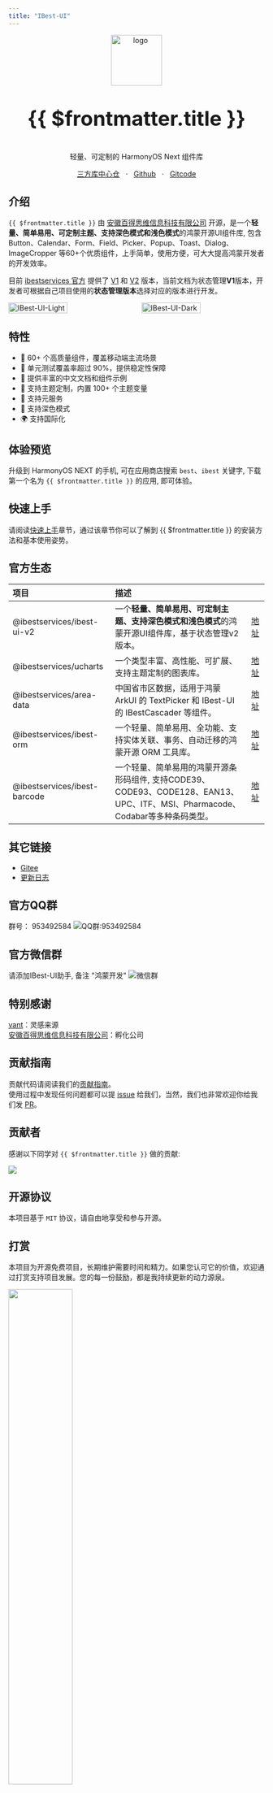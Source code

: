 ```yaml
---
title: "IBest-UI"
---
```


<p align="center">
  <img alt="logo" src="./app_logo.png" width="100">
</p>

<p align="center" style="font-size: 40px;font-weight: bold;">{{ $frontmatter.title }}</p>

<p align="center">轻量、可定制的 HarmonyOS Next 组件库</p>

<p align="center">
    <a href="https://ohpm.openharmony.cn/#/cn/detail/@ibestservices%2Fibest-ui" target="_blank">三方库中心仓</a>
    &nbsp;
    ·
    &nbsp;
    <a href="https://github.com/ibestservices/ibest-ui" target="_blank">Github</a>
    &nbsp;
    ·
    &nbsp;
    <a href="https://gitcode.com/ibestservices/ibest-ui" target="_blank">Gitcode</a>
</p>

## 介绍

`{{ $frontmatter.title }}` 由 <a href="https://www.ibestservices.com/" target="_blank">安徽百得思维信息科技有限公司</a> 开源，是一个**轻量、简单易用、可定制主题、支持深色模式和浅色模式**的鸿蒙开源UI组件库, 包含 Button、Calendar、Form、Field、Picker、Popup、Toast、Dialog、ImageCropper 等60+个优质组件，上手简单，使用方便，可大大提高鸿蒙开发者的开发效率。

目前 <a href="https://www.ibestservices.com/" target="_blank">ibestservices 官方</a> 提供了 <a href="https://ibestui.ibestservices.com/guide/home/" target="_blank">V1</a> 和 <a href="https://ibestui-v2.ibestservices.com/guide/home/" target="_blank">V2</a> 版本，当前文档为状态管理**V1**版本，开发者可根据自己项目使用的**状态管理版本**选择对应的版本进行开发。

<div style="display: flex;justify-content: space-between;">
  <img src="./IBest-UI-Light.png" alt="IBest-UI-Light" style="width: 48%;">
  <img src="./IBest-UI-Dark.png" alt="IBest-UI-Dark" style="width: 48%;">
</div>

## 特性
- 🚀 60+ 个高质量组件，覆盖移动端主流场景
- 💪 单元测试覆盖率超过 90%，提供稳定性保障
- 📖 提供丰富的中文文档和组件示例
- 🍭 支持主题定制，内置 100+ 个主题变量
- 🍭 支持元服务
- 🍭 支持深色模式
- 🌍 支持国际化

## 体验预览

升级到 HarmonyOS NEXT 的手机, 可在应用商店搜索 `best`、`ibest` 关键字, 下载第一个名为 `{{ $frontmatter.title }}` 的应用, 即可体验。

## 快速上手

请阅读[快速上手](../quickstart/index)章节，通过该章节你可以了解到 {{ $frontmatter.title }} 的安装方法和基本使用姿势。

## 官方生态

| 项目        | 描述         |          |
|:-----------|:------------|:----------|
| @ibestservices/ibest-ui-v2 | 一个**轻量、简单易用、可定制主题、支持深色模式和浅色模式**的鸿蒙开源UI组件库，基于状态管理v2版本。| <a href="https://ohpm.openharmony.cn/#/cn/detail/@ibestservices%2Fibest-ui-v2" target="_blank">地址</a> |
| @ibestservices/ucharts     | 一个类型丰富、高性能、可扩展、支持主题定制的图表库。   | <a href="https://ohpm.openharmony.cn/#/cn/detail/@ibestservices%2Fucharts" target="_blank">地址</a>     |
| @ibestservices/area-data   | 中国省市区数据，适用于鸿蒙 ArkUI 的 TextPicker 和 IBest-UI 的 IBestCascader 等组件。 | <a href="https://ohpm.openharmony.cn/#/cn/detail/@ibestservices%2Farea-data" target="_blank">地址</a>   |
| @ibestservices/ibest-orm     | 一个轻量、简单易用、全功能、支持实体关联、事务、自动迁移的鸿蒙开源 ORM 工具库。                                                 | <a href="https://ohpm.openharmony.cn/#/cn/detail/@ibestservices%2Fibest-orm" target="_blank">地址</a>     |
| @ibestservices/ibest-barcode | 一个轻量、简单易用的鸿蒙开源条形码组件, 支持CODE39、CODE93、CODE128、EAN13、UPC、ITF、MSI、Pharmacode、Codabar等多种条码类型。 | <a href="https://ohpm.openharmony.cn/#/cn/detail/@ibestservices%2Fibest-barcode" target="_blank">地址</a> |

## 其它链接
- [Gitee](https://gitee.com/ibestservices/ibest-ui)
- [更新日志](https://github.com/ibestservices/ibest-ui/releases)

## 官方QQ群

群号： 953492584
![QQ群:953492584](./qq.jpg)

## 官方微信群
请添加IBest-UI助手, 备注 "鸿蒙开发"
![微信群](./IBest-UI助手.jpg)

## 特别感谢

[vant](https://vant-contrib.gitee.io/vant/#/zh-CN/home)：灵感来源   
[安徽百得思维信息科技有限公司](https://www.ibestservices.com/)：孵化公司

## 贡献指南

贡献代码请阅读我们的[贡献指南](../contribution/)。   
使用过程中发现任何问题都可以提 [issue](https://github.com/ibestservices/ibest-ui/issues) 给我们，当然，我们也非常欢迎你给我们发 [PR](https://github.com/ibestservices/ibest-ui/pulls)。

## 贡献者

感谢以下同学对 `{{ $frontmatter.title }}` 做的贡献:   

<a target="_blank" href="https://github.com/ibestservices/ibest-ui/graphs/contributors">
  <img src="https://contrib.rocks/image?repo=ibestservices/ibest-ui" />
</a>

## 开源协议

本项目基于 `MIT` 协议，请自由地享受和参与开源。

## 打赏
本项目为开源免费项目，长期维护需要时间和精力。如果您认可它的价值，欢迎通过打赏支持项目发展。您的每一份鼓励，都是我持续更新的动力源泉。   

<img src="https://ibestservices.github.io/ibest-ui/screenshot/WxRewardCode.jpg" width="50%">

<img src="https://ibestservices.github.io/ibest-ui/screenshot/ZfbRewardCode.jpg" width="50%">
